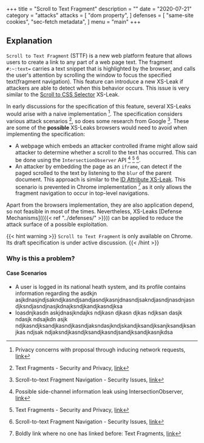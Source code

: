+++
title = "Scroll to Text Fragment"
description = ""
date = "2020-07-21"
category = "attacks"
attacks = [
    "dom property",
]
defenses = [
    "same-site cookies",
    "sec-fetch metadata",
]
menu = "main"
+++

## Explanation

`Scroll to Text Fragment` (STTF) is a new web platform feature that allows users to create a link to any part of a web page text. The fragment `#:~:text=` carries a text snippet that is highlighted by the browser, and calls the user's attention by scrolling the window to focus the specified text(fragment navigation). This feature can introduce a new XS-Leak if attackers are able to detect when this behavior occurs. This issue is very similar to the [Scroll to CSS Selector](https://TODO) XS-Leak.

In early discussions for the specification of this feature, several XS-Leaks would arise with a naive implementation [^1]. The specification considers various attack scenarios [^3], so does some research from Google [^4]. These are some of the **possible** XS-Leaks browsers would need to avoid when implementing the specification:

- A webpage which embeds an attacker controlled iframe might allow said attacker to determine whether a scroll to the text has occurred. This can be done using the `IntersectionObserver` API [^2] [^3] [^4].
- An attacker by embedding the page as an `iframe`, can detect if the paged scrolled to the text by listening to the `blur` of the parent document. This approach is similar to the [ID Attribute XS-Leak](https://TODO). This scenario is prevented in Chrome implementation [^5] as it only allows the fragment navigation to occur in top-level navigations.

Apart from the browsers implementation, they are also application depend, so not feasible in most of the times. Nevertheless, XS-Leaks [Defense Mechanisms](({{< ref "../defenses/" >}})) can be applied to reduce the attack surface of a possible exploitation.

{{< hint warning >}}
`Scroll to Text Fragment` is only available on Chrome. Its draft specification is under active discussion.
{{< /hint >}}

### Why is this a problem?



#### Case Scenarios

- A user is logged in its national heath system, and its profile contains information regarding the asdkjn asjkdnasjndjsakndjkasndjsandjasndjkasnjdnasndjsakndjasndjnasdnjasndjksndjasndjnasjkdnajksndjkandjkasndjksa
- loasdnjkasdn askjdnasjkndajks ndjkasn djkasn djkas ndjksan dasjk ndasjk ndsajkdn asjk ndjkasndjksandjkasndjkasndjaksndasjkndjskandjksandjksanjksandjksan jkas ndjsak ndjaksndjkasndjksandjkasndjsandjksandjkasnjkdsa


[^1]: Privacy concerns with proposal through inducing network requests, [link](https://github.com/WICG/scroll-to-text-fragment/issues/76)
[^2]: Possible side-channel information leak using IntersectionObserver, [link](https://github.com/WICG/scroll-to-text-fragment/issues/79)
[^3]: Text Fragments - Security and Privacy, [link](https://wicg.github.io/scroll-to-text-fragment/#security-and-privacy)
[^4]: Scroll-to-text Fragment Navigation - Security Issues, [link](https://docs.google.com/document/d/1YHcl1-vE_ZnZ0kL2almeikAj2gkwCq8_5xwIae7PVik/edit#)
[^5]: Boldly link where no one has linked before: Text Fragments, [link](https://web.dev/text-fragments/#privacy)
